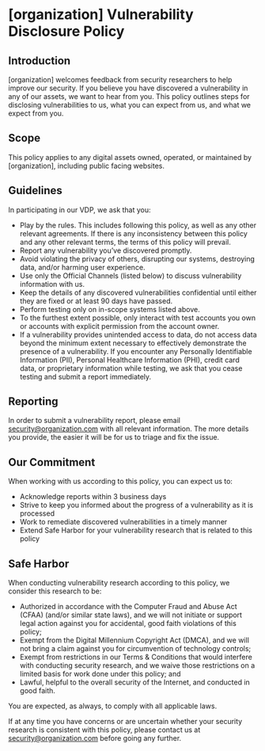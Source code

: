 # [organization] Vulnerability Disclosure Policy

## Introduction

[organization] welcomes feedback from security researchers to help improve our security. If you believe you have discovered a vulnerability in any of our assets, we want to hear from you. This policy outlines steps for disclosing vulnerabilities to us, what you can expect from us, and what we expect from you.
  
## Scope

This policy applies to any digital assets owned, operated, or maintained by [organization], including public facing websites.

## Guidelines

In participating in our VDP, we ask that you:

- Play by the rules. This includes following this policy, as well as any other relevant agreements. If there is any inconsistency between this policy and any other relevant terms, the terms of this policy will prevail.
- Report any vulnerability you’ve discovered promptly.
- Avoid violating the privacy of others, disrupting our systems, destroying data, and/or harming user experience.
- Use only the Official Channels (listed below) to discuss vulnerability information with us.
- Keep the details of any discovered vulnerabilities confidential until either they are fixed or at least 90 days have passed.
- Perform testing only on in-scope systems listed above.
- To the furthest extent possible, only interact with test accounts you own or accounts with explicit permission from the account owner.
- If a vulnerability provides unintended access to data, do not access data beyond the minimum extent necessary to effectively demonstrate the presence of a vulnerability. If you encounter any Personally Identifiable Information (PII), Personal Healthcare Information (PHI), credit card data, or proprietary information while testing, we ask that you cease testing and submit a report immediately.

## Reporting

In order to submit a vulnerability report, please email security@organization.com with all relevant information. The more details you provide, the easier it will be for us to triage and fix the issue.

## Our Commitment

When working with us according to this policy, you can expect us to:

- Acknowledge reports within 3 business days
- Strive to keep you informed about the progress of a vulnerability as it is processed
- Work to remediate discovered vulnerabilities in a timely manner
- Extend Safe Harbor for your vulnerability research that is related to this policy

## Safe Harbor

When conducting vulnerability research according to this policy, we consider this research to be:

- Authorized in accordance with the Computer Fraud and Abuse Act (CFAA) (and/or similar state laws), and we will not initiate or support legal action against you for accidental, good faith violations of this policy;
- Exempt from the Digital Millennium Copyright Act (DMCA), and we will not bring a claim against you for circumvention of technology controls;
- Exempt from restrictions in our Terms & Conditions that would interfere with conducting security research, and we waive those restrictions on a limited basis for work done under this policy; and
- Lawful, helpful to the overall security of the Internet, and conducted in good faith.

You are expected, as always, to comply with all applicable laws.

If at any time you have concerns or are uncertain whether your security research is consistent with this policy, please contact us at security@organization.com before going any further.

